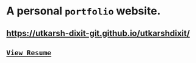 # A personal `portfolio` website.
## https://utkarsh-dixit-git.github.io/utkarshdixit/
## [`View Resume`](https://utkarsh-dixit-git.github.io/utkarshdixit/Resume.pdf)
[](https://img.shields.io/github/commit-activity/m/utkarsh-dixit-git/utkarshdixit?style=for-the-badge)
[](https://img.shields.io/github/last-commit/utkarsh-dixit-git/utkarshdixit?style=for-the-badge)
